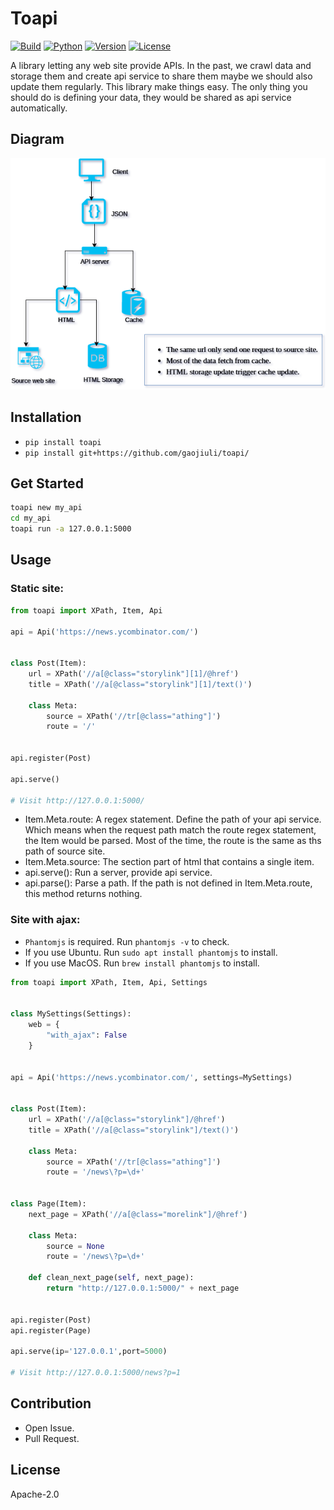 # Toapi

[![Build](https://travis-ci.org/gaojiuli/toapi.svg?branch=master)](https://travis-ci.org/gaojiuli/toapi)
[![Python](https://img.shields.io/pypi/pyversions/toapi.svg)](https://pypi.python.org/pypi/toapi/)
[![Version](https://img.shields.io/pypi/v/toapi.svg)](https://pypi.python.org/pypi/toapi/)
[![License](https://img.shields.io/pypi/l/toapi.svg)](https://pypi.python.org/pypi/toapi/)

A library letting any web site provide APIs.
In the past, we crawl data and storage them and create api service to share them maybe we should also update them regularly.
This library make things easy.
The only thing you should do is defining your data, they would be shared as api service automatically.

## Diagram

![Toapi](diagram.png)

## Installation

- `pip install toapi`
- `pip install git+https://github.com/gaojiuli/toapi/`

## Get Started

```bash
toapi new my_api
cd my_api
toapi run -a 127.0.0.1:5000 
```

## Usage

### Static site:

```python
from toapi import XPath, Item, Api

api = Api('https://news.ycombinator.com/')


class Post(Item):
    url = XPath('//a[@class="storylink"][1]/@href')
    title = XPath('//a[@class="storylink"][1]/text()')

    class Meta:
        source = XPath('//tr[@class="athing"]')
        route = '/'


api.register(Post)

api.serve()

# Visit http://127.0.0.1:5000/
```

- Item.Meta.route: A regex statement. Define the path of your api service. Which means when the request path match the route regex statement, the Item would be parsed. Most of the time, the route is the same as ths path of source site.
- Item.Meta.source: The section part of html that contains a single item.
- api.serve(): Run a server, provide api service.
- api.parse(): Parse a path. If the path is not defined in Item.Meta.route, this method returns nothing.

### Site with ajax:

- `Phantomjs` is required. Run `phantomjs -v` to check.
- If you use Ubuntu. Run `sudo apt install phantomjs` to install.
- If you use MacOS. Run `brew install phantomjs` to install.

```python
from toapi import XPath, Item, Api, Settings


class MySettings(Settings):
    web = {
        "with_ajax": False
    }


api = Api('https://news.ycombinator.com/', settings=MySettings)


class Post(Item):
    url = XPath('//a[@class="storylink"]/@href')
    title = XPath('//a[@class="storylink"]/text()')

    class Meta:
        source = XPath('//tr[@class="athing"]')
        route = '/news\?p=\d+'


class Page(Item):
    next_page = XPath('//a[@class="morelink"]/@href')

    class Meta:
        source = None
        route = '/news\?p=\d+'

    def clean_next_page(self, next_page):
        return "http://127.0.0.1:5000/" + next_page


api.register(Post)
api.register(Page)

api.serve(ip='127.0.0.1',port=5000)

# Visit http://127.0.0.1:5000/news?p=1
```

## Contribution

- Open Issue.
- Pull Request.

## License

Apache-2.0
